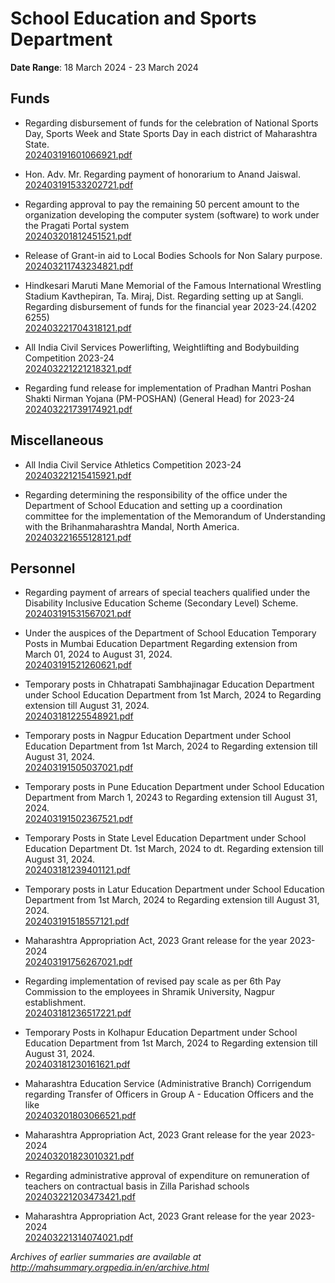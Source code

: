 # School Education and Sports Department

**Date Range**: 18 March 2024 - 23 March 2024


## Funds
- Regarding disbursement of funds for the celebration of National Sports Day, Sports Week and State Sports Day in each district of Maharashtra State.\
  [202403191601066921.pdf](https://gr.maharashtra.gov.in/Site/Upload/Government%20Resolutions/English/202403191601066921.pdf)

- Hon. Adv. Mr. Regarding payment of honorarium to Anand Jaiswal.\
  [202403191533202721.pdf](https://gr.maharashtra.gov.in/Site/Upload/Government%20Resolutions/English/202403191533202721.pdf)

- Regarding approval to pay the remaining 50 percent amount to the organization developing the computer system (software) to work under the Pragati Portal system\
  [202403201812451521.pdf](https://gr.maharashtra.gov.in/Site/Upload/Government%20Resolutions/English/202403201812451521.pdf)

- Release of Grant-in aid to Local Bodies Schools for Non Salary purpose.\
  [202403211743234821.pdf](https://gr.maharashtra.gov.in/Site/Upload/Government%20Resolutions/English/202403211743234821.pdf)

- Hindkesari Maruti Mane Memorial of the Famous International Wrestling Stadium Kavthepiran, Ta. Miraj, Dist. Regarding setting up at Sangli. Regarding disbursement of funds for the financial year 2023-24.(4202 6255)\
  [202403221704318121.pdf](https://gr.maharashtra.gov.in/Site/Upload/Government%20Resolutions/English/202403221704318121.pdf)

- All India Civil Services Powerlifting, Weightlifting and Bodybuilding Competition 2023-24\
  [202403221221218321.pdf](https://gr.maharashtra.gov.in/Site/Upload/Government%20Resolutions/English/202403221221218321.pdf)

- Regarding fund release for implementation of Pradhan Mantri Poshan Shakti Nirman Yojana (PM-POSHAN) (General Head) for 2023-24\
  [202403221739174921.pdf](https://gr.maharashtra.gov.in/Site/Upload/Government%20Resolutions/English/202403221739174921.pdf)

## Miscellaneous
- All India Civil Service Athletics Competition 2023-24\
  [202403221215415921.pdf](https://gr.maharashtra.gov.in/Site/Upload/Government%20Resolutions/English/202403221215415921.pdf)

- Regarding determining the responsibility of the office under the Department of School Education and setting up a coordination committee for the implementation of the Memorandum of Understanding with the Brihanmaharashtra Mandal, North America.\
  [202403221655128121.pdf](https://gr.maharashtra.gov.in/Site/Upload/Government%20Resolutions/English/202403221655128121.pdf)

## Personnel
- Regarding payment of arrears of special teachers qualified under the Disability Inclusive Education Scheme (Secondary Level) Scheme.\
  [202403191531567021.pdf](https://gr.maharashtra.gov.in/Site/Upload/Government%20Resolutions/English/202403191531567021.pdf)

- Under the auspices of the Department of School Education Temporary Posts in Mumbai Education Department Regarding extension from March 01, 2024 to August 31, 2024.\
  [202403191521260621.pdf](https://gr.maharashtra.gov.in/Site/Upload/Government%20Resolutions/English/202403191521260621.pdf)

- Temporary posts in Chhatrapati Sambhajinagar Education Department under School Education Department from 1st March, 2024 to Regarding extension till August 31, 2024.\
  [202403181225548921.pdf](https://gr.maharashtra.gov.in/Site/Upload/Government%20Resolutions/English/202403181225548921.pdf)

- Temporary posts in Nagpur Education Department under School Education Department from 1st March, 2024 to Regarding extension till August 31, 2024.\
  [202403191505037021.pdf](https://gr.maharashtra.gov.in/Site/Upload/Government%20Resolutions/English/202403191505037021.pdf)

- Temporary posts in Pune Education Department under School Education Department from March 1, 20243 to Regarding extension till August 31, 2024.\
  [202403191502367521.pdf](https://gr.maharashtra.gov.in/Site/Upload/Government%20Resolutions/English/202403191502367521.pdf)

- Temporary Posts in State Level Education Department under School Education Department Dt. 1st March, 2024 to dt. Regarding extension till August 31, 2024.\
  [202403181239401121.pdf](https://gr.maharashtra.gov.in/Site/Upload/Government%20Resolutions/English/202403181239401121.pdf)

- Temporary posts in Latur Education Department under School Education Department from 1st March, 2024 to Regarding extension till August 31, 2024.\
  [202403191518557121.pdf](https://gr.maharashtra.gov.in/Site/Upload/Government%20Resolutions/English/202403191518557121.pdf)

- Maharashtra Appropriation Act, 2023 Grant release for the year 2023-2024\
  [202403191756267021.pdf](https://gr.maharashtra.gov.in/Site/Upload/Government%20Resolutions/English/202403191756267021.pdf)

- Regarding implementation of revised pay scale as per 6th Pay Commission to the employees in Shramik University, Nagpur establishment.\
  [202403181236517221.pdf](https://gr.maharashtra.gov.in/Site/Upload/Government%20Resolutions/English/202403181236517221.pdf)

- Temporary Posts in Kolhapur Education Department under School Education Department from 1st March, 2024 to Regarding extension till August 31, 2024.\
  [202403181230161621.pdf](https://gr.maharashtra.gov.in/Site/Upload/Government%20Resolutions/English/202403181230161621.pdf)

- Maharashtra Education Service (Administrative Branch) Corrigendum regarding Transfer of Officers in Group A - Education Officers and the like\
  [202403201803066521.pdf](https://gr.maharashtra.gov.in/Site/Upload/Government%20Resolutions/English/202403201803066521.pdf)

- Maharashtra Appropriation Act, 2023 Grant release for the year 2023-2024\
  [202403201823010321.pdf](https://gr.maharashtra.gov.in/Site/Upload/Government%20Resolutions/English/202403201823010321.pdf)

- Regarding administrative approval of expenditure on remuneration of teachers on contractual basis in Zilla Parishad schools\
  [202403221203473421.pdf](https://gr.maharashtra.gov.in/Site/Upload/Government%20Resolutions/English/202403221203473421....pdf)

- Maharashtra Appropriation Act, 2023 Grant release for the year 2023-2024\
  [202403221314074021.pdf](https://gr.maharashtra.gov.in/Site/Upload/Government%20Resolutions/English/202403221314074021.pdf)


*Archives of earlier summaries are available at http://mahsummary.orgpedia.in/en/archive.html*